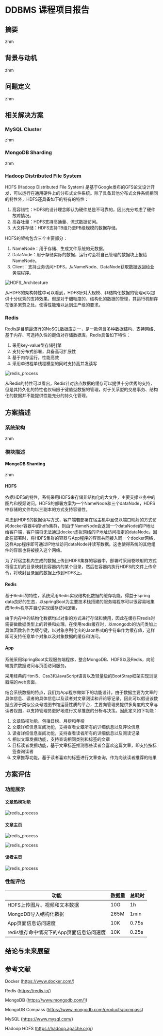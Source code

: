 # DDBMS 课程项目报告

## 摘要

zhm

## 背景与动机

zhm

## 问题定义

zhm

## 相关解决方案

### MySQL Cluster

zhm

### MongoDB Sharding

zhm

### Hadoop Distributed File System

HDFS (Hadoop Distributed File System) 是基于Google发布的GFS论文设计开发，可以运行在通用硬件上的分布式文件系统。除了具备其他分布式文件系统相同的特性外，HDFS还具备如下的特有的特性：

1. 高容错性：HDFS的设计理念即认为硬件总是不可靠的，因此充分考虑了硬件故障情况。
2. 高吞吐量：HDFS支持高通量、流式数据访问。
3. 大文件存储：HDFS支持TB级乃至PB级规模的数据存储。

HDFS的架构包含三个主要部分：

1. NameNode：用于存储、生成文件系统的元数据。
2. DataNode：用于存储实际的数据，运行时会将自己管理的数据块上报给NameNode。
3. Client：支持业务访问HDFS，从NameNode、DataNode获取数据返回给业务端程序。

![HDFS_Architecture](E:\Homework\DDBMS\project\DDBMS\figures\HDFS_Architecture.png)

从HDFS的架构特性中可以看到，HDFS针对大规模、非结构化数据的管理可以提供十分优秀的支持效果。但是对于细粒度的、结构化的数据的管理，其运行机制存在很多累赘之处，使得性能难以达到生产级的要求。

### Redis

Redis是目前最流行的NoSQL数据库之一，是一款包含多种数据结构、支持网络、基于内存、可选持久性的键值对存储数据库。Redis具备如下特性：

1. 采用key-value型存储引擎
2. 支持分布式部署，具备高可扩展性
3. 基于内存运行，性能高效
4. 采用单进程单线程模型的同时支持高并发读写

![redis_process](E:\Homework\DDBMS\project\DDBMS\figures\redis_process.png)

从Redis的特性可以看出，Redis针对热点数据的缓存可以提供十分优秀的支持，但是其持久化的特性也仅局限于键值型数据的管理，对于关系型的交易事务、结构化的数据并不能提供性能充分的持久化管理。



## 方案描述

### 系统架构

zhm

### 模块描述

#### MongoDB Sharding

zhm

#### HDFS

依据HDFS的特性，系统采用HDFS来存储非结构化的大文件，主要支撑业务中的图片和视频访问。HDFS的部署方案为一个NameNode和三个dataNode，HDFS中存储的文件均以三副本的方式支持容错性。

考虑到HDFS的数据读写方式，客户端若部署在宿主机中且仅以端口映射的方式访问docker容器中的hdfs集群，则由于NameNode会返回一个dataNode的IP地址给客户端，客户端将无法通过docker虚拟网络的IP地址访问指定的dataNode。因此在部署时，将HDFS集群的容器与App程序的容器共同接入同一个docker网络，这样App程序即可通过IP地址访问dataNode并读写数据。这也使得系统的其他组件的容器也将被接入这个网络。

为了将宿主机内生成的数据上传到HDFS集群的容器中，部署时采用卷映射的方式将宿主机的目录映射到容器内的某个目录，然后在容器内执行HDFS的文件上传命令，将映射目录里的数据上传到HDFS上。

#### Redis

基于Redis的特性，系统采用Redis实现结构化数据的缓存功能。得益于spring data良好的生态，以springBoot为主要技术栈搭建的服务端程序可以很容易地集成Redis程序并自动实现缓存访问逻辑。

由于内存中的结构化数据均以对象的方式进行存储和使用，因此在缓存只redis时需要做数据类型上的转换和处理。在使用redis缓存时，以mongodb的访问类加上具体函数名作为缓存键，以对象序列化出的Json格式的字符串作为缓存值，这样即可支持任意单个对象以及对象数据的缓存和访问。

#### App

系统采用SpringBoot实现服务端程序，整合MongoDB、HDFS以及Redis，向前端提供数据访问与页面访问服务。

采用经典的Html5、Css3和JavaScript语言以及轻量级的BootStrap框架实现浏览器端的web页面。

结合系统数据的特点，我们为App程序做如下的功能设计。由于数据主要为文章的具体信息、读者的具体信息以及读者对文章阅读和评论等记录，因此可以假设该数据应源于类似公众号或图书馆运营性质的平台，主要向管理员提供多角度的文章与读者视图，以支持管理员更好地进行文章推送的分析与决策。因此定义如下功能：

1. 文章热榜功能，包括日榜、月榜和年榜
2. 文章详细信息查阅功能，支持查看文章所有的详细信息以及评论信息
3. 读者详细信息查阅功能，支持查看读者所有的详细信息以及阅读记录
4. 相似文章发掘功能，支持查询相同类别和标签的文章
5. 目标读者发掘功能，基于文章标签推测哪些读者会喜欢这篇文章，即支持按标签查询读者
6. 文章推荐功能，基于读者喜欢的标签进行文章查询，作为向该读者推荐的结果



## 方案评估

### 功能展示

#### 文章热榜功能

![redis_process](figures/top_articles.png)



#### 文章主页

![redis_process](figures/article_detail.png)



![redis_process](figures/article_comments.png)



#### 读者主页

![redis_process](figures/user_page.png)



### 性能评估

| 功能                                     | 数据量 | 总耗时 |
| ---------------------------------------- | ------ | ------ |
| HDFS上传图片、视频和文本数据             | 10G    | 1h     |
| MongoDB导入结构化数据                    | 265M   | 1min   |
| App页面信息访问速度                      | 10K    | 0.75s  |
| redis缓存命中情况下的App页面信息访问速度 | 10K    | 0.25s  |



## 结论与未来展望





## 参考文献

Docker (https://www.docker.com/)

Redis (https://redis.io/)

MongoDB (https://www.mongodb.com/1)

MongoDB Compass (https://www.mongodb.com/products/compass)

MySQL (https://www.mysql.com/)

Hadoop HDFS (https://hadoop.apache.org/)